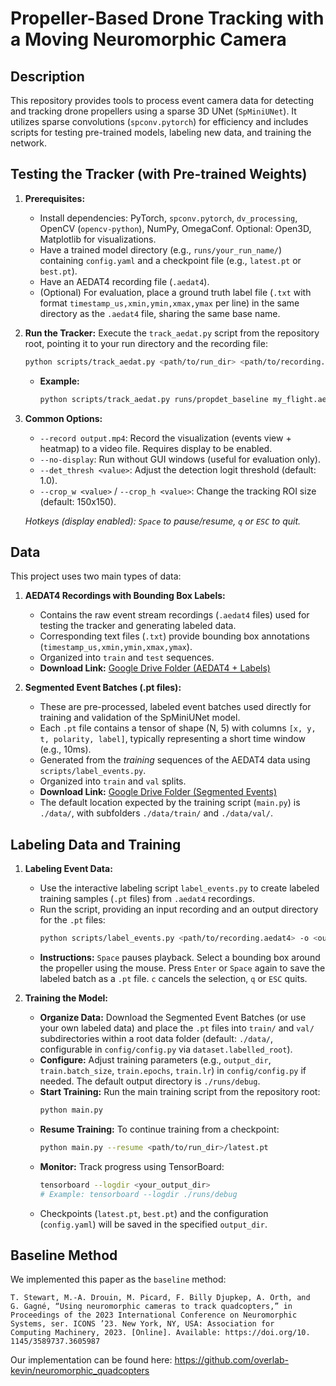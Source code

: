 # Propeller-Based Drone Tracking with a Moving Neuromorphic Camera

## Description

This repository provides tools to process event camera data for detecting and tracking drone propellers using a sparse 3D UNet (`SpMiniUNet`). It utilizes sparse convolutions (`spconv.pytorch`) for efficiency and includes scripts for testing pre-trained models, labeling new data, and training the network.

## Testing the Tracker (with Pre-trained Weights)

1.  **Prerequisites:**
    * Install dependencies: PyTorch, `spconv.pytorch`, `dv_processing`, OpenCV (`opencv-python`), NumPy, OmegaConf. Optional: Open3D, Matplotlib for visualizations.
    * Have a trained model directory (e.g., `runs/your_run_name/`) containing `config.yaml` and a checkpoint file (e.g., `latest.pt` or `best.pt`).
    * Have an AEDAT4 recording file (`.aedat4`).
    * (Optional) For evaluation, place a ground truth label file (`.txt` with format `timestamp_us,xmin,ymin,xmax,ymax` per line) in the same directory as the `.aedat4` file, sharing the same base name.

2.  **Run the Tracker:**
    Execute the `track_aedat.py` script from the repository root, pointing it to your run directory and the recording file:
    ```bash
    python scripts/track_aedat.py <path/to/run_dir> <path/to/recording.aedat4>
    ```
    * **Example:**
        ```bash
        python scripts/track_aedat.py runs/propdet_baseline my_flight.aedat4
        ```

3.  **Common Options:**
    * `--record output.mp4`: Record the visualization (events view + heatmap) to a video file. Requires display to be enabled.
    * `--no-display`: Run without GUI windows (useful for evaluation only).
    * `--det_thresh <value>`: Adjust the detection logit threshold (default: 1.0).
    * `--crop_w <value>` / `--crop_h <value>`: Change the tracking ROI size (default: 150x150).

    *Hotkeys (display enabled): `Space` to pause/resume, `q` or `ESC` to quit.*

## Data

This project uses two main types of data:

1.  **AEDAT4 Recordings with Bounding Box Labels:**
    * Contains the raw event stream recordings (`.aedat4` files) used for testing the tracker and generating labeled data.
    * Corresponding text files (`.txt`) provide bounding box annotations (`timestamp_us,xmin,ymin,xmax,ymax`).
    * Organized into `train` and `test` sequences.
    * **Download Link:** [Google Drive Folder (AEDAT4 + Labels)](https://drive.google.com/drive/folders/1VMuQkUL7bAH954pupScn9juZC4hcdURY?usp=sharing)

2.  **Segmented Event Batches (.pt files):**
    * These are pre-processed, labeled event batches used directly for training and validation of the SpMiniUNet model.
    * Each `.pt` file contains a tensor of shape (N, 5) with columns `[x, y, t, polarity, label]`, typically representing a short time window (e.g., 10ms).
    * Generated from the *training* sequences of the AEDAT4 data using `scripts/label_events.py`.
    * Organized into `train` and `val` splits.
    * **Download Link:** [Google Drive Folder (Segmented Events)](https://drive.google.com/drive/folders/1SbzdJsArZM-xK7-K2D7oxdVgInsMXXsN?usp=sharing)
    * The default location expected by the training script (`main.py`) is `./data/`, with subfolders `./data/train/` and `./data/val/`.

## Labeling Data and Training

1.  **Labeling Event Data:**
    * Use the interactive labeling script `label_events.py` to create labeled training samples (`.pt` files) from `.aedat4` recordings.
    * Run the script, providing an input recording and an output directory for the `.pt` files:
        ```bash
        python scripts/label_events.py <path/to/recording.aedat4> -o <output_directory_for_pt_files> --batch_us 10000
        ```
    * **Instructions:** `Space` pauses playback. Select a bounding box around the propeller using the mouse. Press `Enter` or `Space` again to save the labeled batch as a `.pt` file. `c` cancels the selection, `q` or `ESC` quits.

2.  **Training the Model:**
    * **Organize Data:** Download the Segmented Event Batches (or use your own labeled data) and place the `.pt` files into `train/` and `val/` subdirectories within a root data folder (default: `./data/`, configurable in `config/config.py` via `dataset.labelled_root`).
    * **Configure:** Adjust training parameters (e.g., `output_dir`, `train.batch_size`, `train.epochs`, `train.lr`) in `config/config.py` if needed. The default output directory is `./runs/debug`.
    * **Start Training:** Run the main training script from the repository root:
        ```bash
        python main.py
        ```
    * **Resume Training:** To continue training from a checkpoint:
        ```bash
        python main.py --resume <path/to/run_dir>/latest.pt
        ```
    * **Monitor:** Track progress using TensorBoard:
        ```bash
        tensorboard --logdir <your_output_dir>
        # Example: tensorboard --logdir ./runs/debug
        ```
    * Checkpoints (`latest.pt`, `best.pt`) and the configuration (`config.yaml`) will be saved in the specified `output_dir`.

## Baseline Method

We implemented this paper as the `baseline` method:

```
T. Stewart, M.-A. Drouin, M. Picard, F. Billy Djupkep, A. Orth, and
G. Gagné, “Using neuromorphic cameras to track quadcopters,” in
Proceedings of the 2023 International Conference on Neuromorphic
Systems, ser. ICONS ’23. New York, NY, USA: Association for
Computing Machinery, 2023. [Online]. Available: https://doi.org/10.
1145/3589737.3605987
```

Our implementation can be found here:  https://github.com/overlab-kevin/neuromorphic_quadcopters
